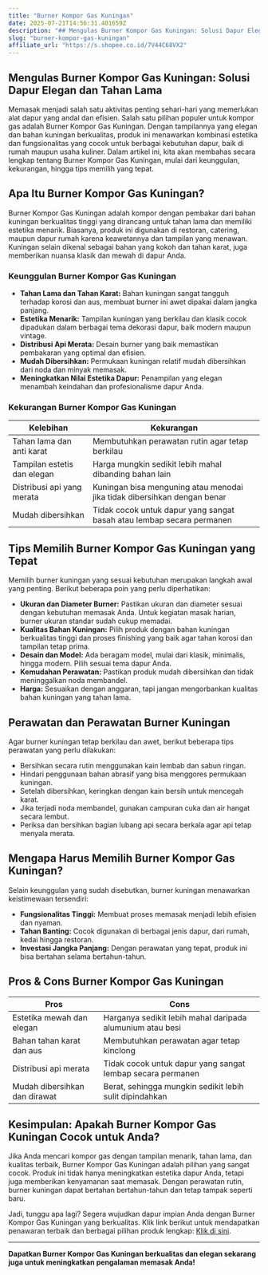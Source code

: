 ```yaml
---
title: "Burner Kompor Gas Kuningan"
date: 2025-07-21T14:56:31.401659Z
description: "## Mengulas Burner Kompor Gas Kuningan: Solusi Dapur Elegan dan Tahan Lama..."
slug: "burner-kompor-gas-kuningan"
affiliate_url: "https://s.shopee.co.id/7V44C68VX2"
---
```

## Mengulas Burner Kompor Gas Kuningan: Solusi Dapur Elegan dan Tahan Lama

Memasak menjadi salah satu aktivitas penting sehari-hari yang memerlukan alat dapur yang andal dan efisien. Salah satu pilihan populer untuk kompor gas adalah Burner Kompor Gas Kuningan. Dengan tampilannya yang elegan dan bahan kuningan berkualitas, produk ini menawarkan kombinasi estetika dan fungsionalitas yang cocok untuk berbagai kebutuhan dapur, baik di rumah maupun usaha kuliner. Dalam artikel ini, kita akan membahas secara lengkap tentang Burner Kompor Gas Kuningan, mulai dari keunggulan, kekurangan, hingga tips memilih yang tepat.

## Apa Itu Burner Kompor Gas Kuningan?

Burner Kompor Gas Kuningan adalah kompor dengan pembakar dari bahan kuningan berkualitas tinggi yang dirancang untuk tahan lama dan memiliki estetika menarik. Biasanya, produk ini digunakan di restoran, catering, maupun dapur rumah karena keawetannya dan tampilan yang menawan. Kuningan selain dikenal sebagai bahan yang kokoh dan tahan karat, juga memberikan nuansa klasik dan mewah di dapur Anda.

### Keunggulan Burner Kompor Gas Kuningan

- **Tahan Lama dan Tahan Karat:** Bahan kuningan sangat tangguh terhadap korosi dan aus, membuat burner ini awet dipakai dalam jangka panjang.
- **Estetika Menarik:** Tampilan kuningan yang berkilau dan klasik cocok dipadukan dalam berbagai tema dekorasi dapur, baik modern maupun vintage.
- **Distribusi Api Merata:** Desain burner yang baik memastikan pembakaran yang optimal dan efisien.
- **Mudah Dibersihkan:** Permukaan kuningan relatif mudah dibersihkan dari noda dan minyak memasak.
- **Meningkatkan Nilai Estetika Dapur:** Penampilan yang elegan menambah keindahan dan profesionalisme dapur Anda.

### Kekurangan Burner Kompor Gas Kuningan

| Kelebihan | Kekurangan |
|------------|--------------|
| Tahan lama dan anti karat | Membutuhkan perawatan rutin agar tetap berkilau |
| Tampilan estetis dan elegan | Harga mungkin sedikit lebih mahal dibanding bahan lain |
| Distribusi api yang merata | Kuningan bisa menguning atau menodai jika tidak dibersihkan dengan benar |
| Mudah dibersihkan | Tidak cocok untuk dapur yang sangat basah atau lembap secara permanen |

## Tips Memilih Burner Kompor Gas Kuningan yang Tepat

Memilih burner kuningan yang sesuai kebutuhan merupakan langkah awal yang penting. Berikut beberapa poin yang perlu diperhatikan:

- **Ukuran dan Diameter Burner:** Pastikan ukuran dan diameter sesuai dengan kebutuhan memasak Anda. Untuk kegiatan masak harian, burner ukuran standar sudah cukup memadai.
- **Kualitas Bahan Kuningan:** Pilih produk dengan bahan kuningan berkualitas tinggi dan proses finishing yang baik agar tahan korosi dan tampilan tetap prima.
- **Desain dan Model:** Ada beragam model, mulai dari klasik, minimalis, hingga modern. Pilih sesuai tema dapur Anda.
- **Kemudahan Perawatan:** Pastikan produk mudah dibersihkan dan tidak meninggalkan noda membandel.
- **Harga:** Sesuaikan dengan anggaran, tapi jangan mengorbankan kualitas bahan kuningan yang tahan lama.

## Perawatan dan Perawatan Burner Kuningan

Agar burner kuningan tetap berkilau dan awet, berikut beberapa tips perawatan yang perlu dilakukan:

- Bersihkan secara rutin menggunakan kain lembab dan sabun ringan.
- Hindari penggunaan bahan abrasif yang bisa menggores permukaan kuningan.
- Setelah dibersihkan, keringkan dengan kain bersih untuk mencegah karat.
- Jika terjadi noda membandel, gunakan campuran cuka dan air hangat secara lembut.
- Periksa dan bersihkan bagian lubang api secara berkala agar api tetap menyala merata.

## Mengapa Harus Memilih Burner Kompor Gas Kuningan?

Selain keunggulan yang sudah disebutkan, burner kuningan menawarkan keistimewaan tersendiri:

- **Fungsionalitas Tinggi:** Membuat proses memasak menjadi lebih efisien dan nyaman.
- **Tahan Banting:** Cocok digunakan di berbagai jenis dapur, dari rumah, kedai hingga restoran.
- **Investasi Jangka Panjang:** Dengan perawatan yang tepat, produk ini bisa bertahan selama bertahun-tahun.

## Pros & Cons Burner Kompor Gas Kuningan

| **Pros** | **Cons** |
|------------|--------------|
| Estetika mewah dan elegan | Harganya sedikit lebih mahal daripada alumunium atau besi |
| Bahan tahan karat dan aus | Membutuhkan perawatan agar tetap kinclong |
| Distribusi api merata | Tidak cocok untuk dapur yang sangat lembap secara permanen |
| Mudah dibersihkan dan dirawat | Berat, sehingga mungkin sedikit lebih sulit dipindahkan |

## Kesimpulan: Apakah Burner Kompor Gas Kuningan Cocok untuk Anda?

Jika Anda mencari kompor gas dengan tampilan menarik, tahan lama, dan kualitas terbaik, Burner Kompor Gas Kuningan adalah pilihan yang sangat cocok. Produk ini tidak hanya meningkatkan estetika dapur Anda, tetapi juga memberikan kenyamanan saat memasak. Dengan perawatan rutin, burner kuningan dapat bertahan bertahun-tahun dan tetap tampak seperti baru.

Jadi, tunggu apa lagi? Segera wujudkan dapur impian Anda dengan Burner Kompor Gas Kuningan yang berkualitas. Klik link berikut untuk mendapatkan penawaran terbaik dan berbagai pilihan produk lengkap: [Klik di sini](https://s.shopee.co.id/7V44C68VX2).

---

**Dapatkan Burner Kompor Gas Kuningan berkualitas dan elegan sekarang juga untuk meningkatkan pengalaman memasak Anda!**